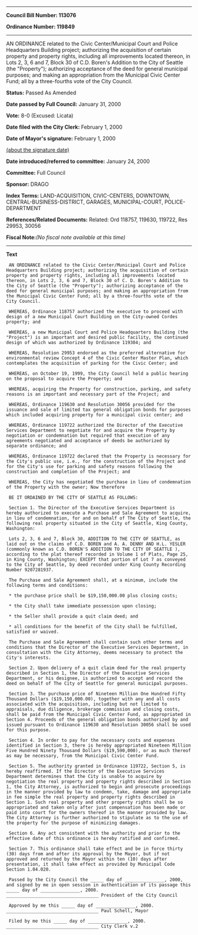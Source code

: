 

********

**Council Bill Number: 113076**
   
**Ordinance Number: 119849**
********

 AN ORDINANCE related to the Civic Center/Municipal Court and Police Headquarters Building project; authorizing the acquisition of certain property and property rights, including all improvements located thereon, in Lots 2, 3, 6 and 7, Block 30 of C.D. Boren's Addition to the City of Seattle (the "Property"); authorizing acceptance of the deed for general municipal purposes; and making an appropriation from the Municipal Civic Center Fund; all by a three-fourths vote of the City Council.

**Status:** Passed As Amended
   
**Date passed by Full Council:** January 31, 2000
   
**Vote:** 8-0 (Excused: Licata)
   
**Date filed with the City Clerk:** February 1, 2000
   
**Date of Mayor's signature:** February 1, 2000
   
[(about the signature date)](/~public/approvaldate.htm)
   
   
   
**Date introduced/referred to committee:** January 24, 2000
   
**Committee:** Full Council
   
**Sponsor:** DRAGO
   
   
**Index Terms:** LAND-ACQUISITION, CIVIC-CENTERS, DOWNTOWN, CENTRAL-BUSINESS-DISTRICT, GARAGES, MUNICIPAL-COURT, POLICE-DEPARTMENT

**References/Related Documents:** Related: Ord 118757, 119630, 119722, Res 29953, 30056

**Fiscal Note:**_(No fiscal note available at this time)_

********

**Text**
   
```
 AN ORDINANCE related to the Civic Center/Municipal Court and Police Headquarters Building project; authorizing the acquisition of certain property and property rights, including all improvements located thereon, in Lots 2, 3, 6 and 7, Block 30 of C. D. Boren's Addition to the City of Seattle (the "Property"); authorizing acceptance of the deed for general municipal purposes; and making an appropriation from the Municipal Civic Center Fund; all by a three-fourths vote of the City Council.

 WHEREAS, Ordinance 118757 authorized the executive to proceed with design of a new Municipal Court Building on the City-owned Cordes property; and

 WHEREAS, a new Municipal Court and Police Headquarters Building (the "Project") is an important and desired public facility, the continued design of which was authorized by Ordinance 119304; and

 WHEREAS, Resolution 29953 endorsed as the preferred alternative for environmental review Concept 4 of the Civic Center Master Plan, which contemplates the acquisition of parking for the Civic Center; and

 WHEREAS, on October 19, 1999, the City Council held a public hearing on the proposal to acquire the Property; and

 WHEREAS, acquiring the Property for construction, parking, and safety reasons is an important and necessary part of the Project; and

 WHEREAS, Ordinance 119630 and Resolution 30056 provided for the issuance and sale of limited tax general obligation bonds for purposes which included acquiring property for a municipal civic center; and

 WHEREAS, Ordinance 119722 authorized the Director of the Executive Services Department to negotiate for and acquire the Property by negotiation or condemnation but required that execution of any agreements negotiated and acceptance of deeds be authorized by separate ordinance; and

 WHEREAS, Ordinance 119722 declared that the Property is necessary for the City's public use, i.e., for the construction of the Project and for the City's use for parking and safety reasons following the construction and completion of the Project; and

 WHEREAS, the City has negotiated the purchase in lieu of condemnation of the Property with the owner; Now therefore

 BE IT ORDAINED BY THE CITY OF SEATTLE AS FOLLOWS:

 Section 1. The Director of the Executive Services Department is hereby authorized to execute a Purchase and Sale Agreement to acquire, in lieu of condemnation, for and on behalf of The City of Seattle, the following real property situated in the City of Seattle, King County, Washington:

 Lots 2, 3, 6 and 7, Block 30, ADDITION TO THE CITY OF SEATTLE, as laid out on the claims of C.D. BOREN and A. A. DENNY AND H.L. YESLER (commonly known as C.D. BOREN'S ADDITION TO THE CITY OF SEATTLE ), according to the plat thereof recorded in Volume 1 of Plats, Page 25, in King County, Washington; EXCEPT that portion of Lot 7 as conveyed to the City of Seattle, by deed recorded under King County Recording Number 9207281937.

 The Purchase and Sale Agreement shall, at a minimum, include the following terms and conditions:

 * the purchase price shall be $19,150,000.00 plus closing costs;

 * the City shall take immediate possession upon closing;

 * the Seller shall provide a quit claim deed; and

 * all conditions for the benefit of the City shall be fulfilled, satisfied or waived.

 The Purchase and Sale Agreement shall contain such other terms and conditions that the Director of the Executive Services Department, in consultation with the City Attorney, deems necessary to protect the City's interests.

 Section 2. Upon delivery of a quit claim deed for the real property described in Section 1, the Director of the Executive Services Department, or his designee, is authorized to accept and record the deed on behalf of The City of Seattle for general municipal purposes.

 Section 3. The purchase price of Nineteen Million One Hundred Fifty Thousand Dollars ($19,150,000.00), together with any and all costs associated with the acquisition, including but not limited to appraisals, due diligence, brokerage commission and closing costs, shall be paid from the Municipal Civic Center Fund, as appropriated in Section 4. Proceeds of the general obligation bonds authorized by and issued pursuant to Ordinance 119630 and Resolution 30056 shall be used for this purpose.

 Section 4. In order to pay for the necessary costs and expenses identified in Section 3, there is hereby appropriated Nineteen Million Five Hundred Ninety Thousand Dollars ($19,590,000), or as much thereof as may be necessary, from the Municipal Civic Center Fund.

 Section 5. The authority granted in Ordinance 119722, Section 5, is hereby reaffirmed. If the Director of the Executive Services Department determines that the City is unable to acquire by negotiation the real property and property rights described in Section 1, the City Attorney, is authorized to begin and prosecute proceedings in the manner provided by law to condemn, take, damage and appropriate in fee simple the real property and property rights described in Section 1. Such real property and other property rights shall be so appropriated and taken only after just compensation has been made or paid into court for the owners thereof in the manner provided by law. The City Attorney is further authorized to stipulate as to the use of the property for the purpose of minimizing damages.

 Section 6. Any act consistent with the authority and prior to the effective date of this ordinance is hereby ratified and confirmed.

 Section 7. This ordinance shall take effect and be in force thirty (30) days from and after its approval by the Mayor, but if not approved and returned by the Mayor within ten (10) days after presentation, it shall take effect as provided by Municipal Code Section 1.04.020.

 Passed by the City Council the _____ day of _______________, 2000, and signed by me in open session in authentication of its passage this _____ day of _______________, 2000. ___________________________________ President of the City Council

 Approved by me this _____ day of _______________, 2000. ___________________________________ Paul Schell, Mayor

 Filed by me this _____ day of _______________, 2000. ___________________________________ City Clerk v.2

```
